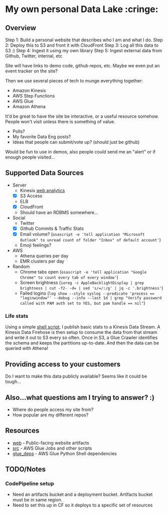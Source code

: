 # My own personal Data Lake :cringe:

## Overview

Step 1: Build a personal website that describes who I am and what I do.
Step 2: Deploy this to S3 and front it with CloudFront
Step 3: Log all this data to S3 :)
Step 4: Ingest it using my own library
Step 5: Ingest external data from Github, Twitter, internal, etc

Site will have links to demo code, github repos, etc.
Maybe we even put an event tracker on the site?

Then we use several pieces of tech to munge everything together:
- Amazon Kinesis
- AWS Step Functions
- AWS Glue
- Amazon Athena

It'd be great to have the site be interactive, or a useful resource somehow. 
People won't visit unless there is something of value.

- Polls?
- My favorite Data Eng posts?
- Ideas that people can submit/vote up? (should just be github)

Would be fun to use in demos, also people could send me an "alert" or if enough people visited...

## Supported Data Sources

- Server
  - Kinesis [web analytics](https://github.com/awslabs/real-time-web-analytics-with-kinesis)
  - [x] S3 Access
  - ELB
  - [x] CloudFront
  - Should have an RDBMS somewhere...
- Social
  - Twitter
  - [x] Github Commits & Traffic Stats
  - [x] Email volume? (`osascript -e 'tell application "Microsoft Outlook" to unread count of folder "Inbox" of default account'`)
  - Emoji feelings?
- AWS
  - Athena queries per day
  - EMR clusters per day
- Random
  - Chrome tabs open (`osascript -e 'tell application "Google Chrome" to count every tab of every window'`)
  - Screen brightness (`ioreg -c AppleBacklightDisplay | grep brightness | cut -f2- -d= | sed 's/=/:/g' | jq -c '.brightness'`)
  - Failed logins (`log show --style syslog --predicate 'process == "loginwindow"' --debug --info --last 1d | grep "Verify password called with PAM auth set to YES, but pam handle == nil"`)

### Life stats

Using a simple [shell script](src/github-stats.py), I publish basic stats to a Kinesis Data Stream.
A Kinesis Data Firehose is then setup to consume the data from that stream and write it out to S3 every so often.
Once in S3, a Glue Crawler identifies the schema and keeps the partitions up-to-date. And then the data can be
queried with Athena!

## Providing access to your customers

Do I want to make this data publicly available? Seems like it could be tough...

## Also...what questions am I trying to answer? :)

- Where do people access my site from?
- How popular are my different repos?

## Resources

- [web](web/) - Public-facing website artifacts
- [src](src/) - AWS Glue Jobs and other scripts
- [glue_deps](glue_deps/) - AWS Glue Python Shell dependencies

## TODO/Notes

### CodePipeline setup

- Need an artifacts bucket and a deployment bucket. Artifacts bucket must be in same region.
- Need to set this up in CF so it deploys to a specific set of resources